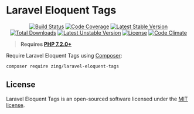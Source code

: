 # Laravel Eloquent Tags
<p align="center">
<a href="https://github.com/zingimmick/laravel-eloquent-tags/actions"><img src="https://github.com/zingimmick/laravel-eloquent-tags/workflows/tests/badge.svg" alt="Build Status"></a>
<a href="https://codecov.io/gh/zingimmick/laravel-eloquent-tags"><img src="https://codecov.io/gh/zingimmick/laravel-eloquent-tags/branch/master/graph/badge.svg" alt="Code Coverage" /></a>
<a href="https://packagist.org/packages/zing/laravel-eloquent-tags"><img src="https://poser.pugx.org/zing/laravel-eloquent-tags/v/stable.svg" alt="Latest Stable Version"></a>
<a href="https://packagist.org/packages/zing/laravel-eloquent-tags"><img src="https://poser.pugx.org/zing/laravel-eloquent-tags/downloads" alt="Total Downloads"></a>
<a href="https://packagist.org/packages/zing/laravel-eloquent-tags"><img src="https://poser.pugx.org/zing/laravel-eloquent-tags/v/unstable.svg" alt="Latest Unstable Version"></a>
<a href="https://packagist.org/packages/zing/laravel-eloquent-tags"><img src="https://poser.pugx.org/zing/laravel-eloquent-tags/license" alt="License"></a>
<a href="https://codeclimate.com/github/zingimmick/laravel-eloquent-tags/maintainability"><img src="https://api.codeclimate.com/v1/badges/68a450555e0ccf3ffa72/maintainability" alt="Code Climate" /></a>
</p>

> **Requires [PHP 7.2.0+](https://php.net/releases/)**

Require Laravel Eloquent Tags using [Composer](https://getcomposer.org):

```bash
composer require zing/laravel-eloquent-tags
```

## License

Laravel Eloquent Tags is an open-sourced software licensed under the [MIT license](LICENSE).
